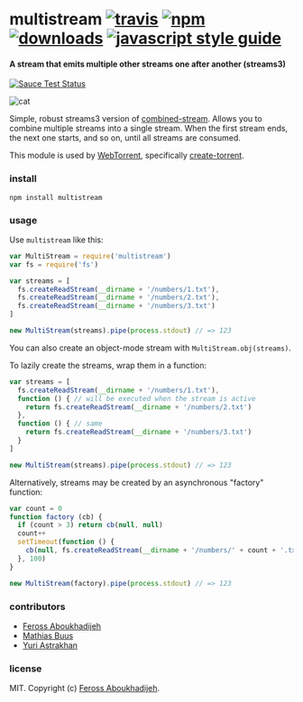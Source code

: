 # multistream [![travis][travis-image]][travis-url] [![npm][npm-image]][npm-url] [![downloads][downloads-image]][downloads-url] [![javascript style guide][standard-image]][standard-url]

[travis-image]: https://img.shields.io/travis/feross/multistream/master.svg
[travis-url]: https://travis-ci.org/feross/multistream
[npm-image]: https://img.shields.io/npm/v/multistream.svg
[npm-url]: https://npmjs.org/package/multistream
[downloads-image]: https://img.shields.io/npm/dm/multistream.svg
[downloads-url]: https://npmjs.org/package/multistream
[standard-image]: https://img.shields.io/badge/code_style-standard-brightgreen.svg
[standard-url]: https://standardjs.com

#### A stream that emits multiple other streams one after another (streams3)

[![Sauce Test Status](https://saucelabs.com/browser-matrix/multistream.svg)](https://saucelabs.com/u/multistream)

![cat](https://raw.githubusercontent.com/feross/multistream/master/img.jpg)

Simple, robust streams3 version of [combined-stream](https://www.npmjs.org/package/combined-stream). Allows you to combine multiple streams into a single stream. When the first stream ends, the next one starts, and so on, until all streams are consumed.

This module is used by [WebTorrent](http://webtorrent.io), specifically [create-torrent](https://github.com/feross/create-torrent).

### install

```
npm install multistream
```

### usage

Use `multistream` like this:

```js
var MultiStream = require('multistream')
var fs = require('fs')

var streams = [
  fs.createReadStream(__dirname + '/numbers/1.txt'),
  fs.createReadStream(__dirname + '/numbers/2.txt'),
  fs.createReadStream(__dirname + '/numbers/3.txt')
]

new MultiStream(streams).pipe(process.stdout) // => 123
```

You can also create an object-mode stream with `MultiStream.obj(streams)`.

To lazily create the streams, wrap them in a function:

```js
var streams = [
  fs.createReadStream(__dirname + '/numbers/1.txt'),
  function () { // will be executed when the stream is active
    return fs.createReadStream(__dirname + '/numbers/2.txt')
  },
  function () { // same
    return fs.createReadStream(__dirname + '/numbers/3.txt')
  }
]

new MultiStream(streams).pipe(process.stdout) // => 123
```

Alternatively, streams may be created by an asynchronous "factory" function:

```js
var count = 0
function factory (cb) {
  if (count > 3) return cb(null, null)
  count++
  setTimeout(function () {
    cb(null, fs.createReadStream(__dirname + '/numbers/' + count + '.txt'))
  }, 100)
}

new MultiStream(factory).pipe(process.stdout) // => 123
```

### contributors

- [Feross Aboukhadijeh](http://feross.org)
- [Mathias Buus](https://github.com/mafintosh/)
- [Yuri Astrakhan](https://github.com/nyurik/)

### license

MIT. Copyright (c) [Feross Aboukhadijeh](http://feross.org).
